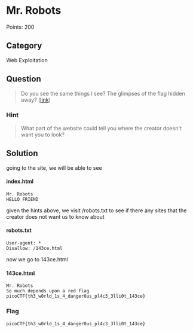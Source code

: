 # Mr. Robots
Points: 200

## Category
Web Exploitation

## Question
>Do you see the same things I see? The glimpses of the flag hidden away? ([link](http://2018shell1.picoctf.com:10157/))

### Hint
>What part of the website could tell you where the creator doesn't want you to look?

## Solution
going to the site, we will be able to see 

#### index.html
```
Mr. Robots
HELLO FRIEND
```
given the hints above, we visit /robots.txt to see if there any sites that the creator does not want us to know about

#### robots.txt

```
User-agent: *
Disallow: /143ce.html
```
now we go to 143ce.html

#### 143ce.html
```
Mr. Robots
So much depends upon a red flag
picoCTF{th3_w0rld_1s_4_danger0us_pl4c3_3lli0t_143ce}
```

### Flag
`picoCTF{th3_w0rld_1s_4_danger0us_pl4c3_3lli0t_143ce}`
